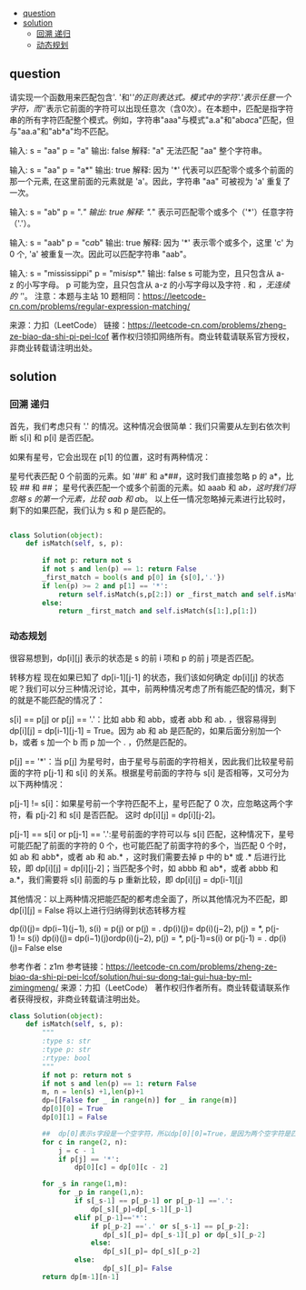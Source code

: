 
<!-- TOC -->

- [question](#question)
- [solution](#solution)
    - [回溯 递归](#%E5%9B%9E%E6%BA%AF-%E9%80%92%E5%BD%92)
    - [动态规划](#%E5%8A%A8%E6%80%81%E8%A7%84%E5%88%92)

<!-- /TOC -->

## question
请实现一个函数用来匹配包含'. '和'*'的正则表达式。模式中的字符'.'表示任意一个字符，而'*'表示它前面的字符可以出现任意次（含0次）。在本题中，匹配是指字符串的所有字符匹配整个模式。例如，字符串"aaa"与模式"a.a"和"ab*ac*a"匹配，但与"aa.a"和"ab*a"均不匹配。

输入:
s = "aa"
p = "a"
输出: false
解释: "a" 无法匹配 "aa" 整个字符串。

输入:
s = "aa"
p = "a*"
输出: true
解释: 因为 '*' 代表可以匹配零个或多个前面的那一个元素, 在这里前面的元素就是 'a'。因此，字符串 "aa" 可被视为 'a' 重复了一次。

输入:
s = "ab"
p = ".*"
输出: true
解释: ".*" 表示可匹配零个或多个（'*'）任意字符（'.'）。

输入:
s = "aab"
p = "c*a*b"
输出: true
解释: 因为 '*' 表示零个或多个，这里 'c' 为 0 个, 'a' 被重复一次。因此可以匹配字符串 "aab"。

输入:
s = "mississippi"
p = "mis*is*p*."
输出: false
s 可能为空，且只包含从 a-z 的小写字母。
p 可能为空，且只包含从 a-z 的小写字母以及字符 . 和 *，无连续的 '*'。
注意：本题与主站 10 题相同：https://leetcode-cn.com/problems/regular-expression-matching/


来源：力扣（LeetCode）
链接：https://leetcode-cn.com/problems/zheng-ze-biao-da-shi-pi-pei-lcof
著作权归领扣网络所有。商业转载请联系官方授权，非商业转载请注明出处。


## solution

### 回溯 递归

首先，我们考虑只有 '.' 的情况。这种情况会很简单：我们只需要从左到右依次判断 s[i] 和 p[i] 是否匹配。

如果有星号，它会出现在 p[1] 的位置，这时有两种情况：

星号代表匹配 0 个前面的元素。如 '##' 和 a*##，这时我们直接忽略 p 的 a*，比较 ## 和 ##；
星号代表匹配一个或多个前面的元素。如 aaab 和 a*b，这时我们将忽略 s 的第一个元素，比较 aab 和 a*b。
以上任一情况忽略掉元素进行比较时，剩下的如果匹配，我们认为 s 和 p 是匹配的。

```py

class Solution(object):
    def isMatch(self, s, p):
        
        if not p: return not s
        if not s and len(p) == 1: return False
        _first_match = bool(s and p[0] in {s[0],'.'})
        if len(p) >= 2 and p[1] == '*':
            return self.isMatch(s,p[2:]) or _first_match and self.isMatch(s[1:],p)
        else:
            return _first_match and self.isMatch(s[1:],p[1:])

```

### 动态规划
很容易想到，dp[i][j] 表示的状态是 s 的前 i 项和 p 的前 j 项是否匹配。

转移方程
现在如果已知了 dp[i-1][j-1] 的状态，我们该如何确定 dp[i][j] 的状态呢？我们可以分三种情况讨论，其中，前两种情况考虑了所有能匹配的情况，剩下的就是不能匹配的情况了：

s[i] == p[j] or p[j] == '.'：比如 abb 和 abb，或者 abb 和 ab. ，很容易得到 dp[i][j] = dp[i-1][j-1] = True。因为 ab 和 ab 是匹配的，如果后面分别加一个 b，或者 s 加一个 b 而 p 加一个 . ，仍然是匹配的。

p[j] == '*'：当 p[j] 为星号时，由于星号与前面的字符相关，因此我们比较星号前面的字符 p[j-1] 和 s[i] 的关系。根据星号前面的字符与 s[i] 是否相等，又可分为以下两种情况：

p[j-1] != s[i]：如果星号前一个字符匹配不上，星号匹配了 0 次，应忽略这两个字符，看 p[j-2] 和 s[i] 是否匹配。 这时 dp[i][j] = dp[i][j-2]。

p[j-1] == s[i] or p[j-1] == '.':星号前面的字符可以与 s[i] 匹配，这种情况下，星号可能匹配了前面的字符的 0 个，也可能匹配了前面字符的多个，当匹配 0 个时，如 ab 和 abb*，或者 ab 和 ab.* ，这时我们需要去掉 p 中的 b* 或 .* 后进行比较，即 dp[i][j] = dp[i][j-2]；当匹配多个时，如 abbb 和 ab*，或者 abbb 和 a.*，我们需要将 s[i] 前面的与 p 重新比较，即 dp[i][j] = dp[i-1][j]

其他情况：以上两种情况把能匹配的都考虑全面了，所以其他情况为不匹配，即 dp[i][j] = False
将以上进行归纳得到状态转移方程

  
dp(i)(j)=   dp(i−1)(j−1),                   s(i) = p(j) or p(j) = .
dp(i)(j)=   dp(i)(j−2),                     p(j) = *, p(j-1) != s(i)
dp(i)(j)=   dp(i−1)(j)ordp(i)(j−2),         p(j) = *, p(j-1)=s(i) or p(j-1) = .
dp(i)(j)=   False                           else
​	

参考作者：z1m
参考链接：https://leetcode-cn.com/problems/zheng-ze-biao-da-shi-pi-pei-lcof/solution/hui-su-dong-tai-gui-hua-by-ml-zimingmeng/
来源：力扣（LeetCode）
著作权归作者所有。商业转载请联系作者获得授权，非商业转载请注明出处。
```py
class Solution(object):
    def isMatch(self, s, p):
        """
        :type s: str
        :type p: str
        :rtype: bool
        """
        if not p: return not s
        if not s and len(p) == 1: return False
        m, n = len(s) +1,len(p)+1
        dp=[[False for _ in range(n)] for _ in range(m)]
        dp[0][0] = True
        dp[0][1] = False

        ##  dp[0]表示s字段是一个空字符，所以dp[0][0]=True，是因为两个空字符是匹配的，同理，dp[0][1]=False就比较好理解了，就是空字符和任何一个单独的字符都不匹配， '*'也要和前一个字符串结合才能起作用。如果c等于2，意思就是p字符串有两个字符，如果末尾是'*'，那无论'*'字符前面是什么，都可以算0，也就是一个空字符，所以dp[0][2] = dp[0][0] =True就是这个道理
        for c in range(2, n):
            j = c - 1
            if p[j] == '*':
                dp[0][c] = dp[0][c - 2]

        for _s in range(1,m):
            for _p in range(1,n):
                if s[_s-1] == p[_p-1] or p[_p-1] =='.': 
                    dp[_s][_p]=dp[_s-1][_p-1]
                elif p[_p-1]=='*':
                    if p[_p-2] =='.' or s[_s-1] == p[_p-2]:
                       dp[_s][_p]= dp[_s-1][_p] or dp[_s][_p-2] 
                    else:
                       dp[_s][_p]= dp[_s][_p-2] 
                else:
                       dp[_s][_p]= False
        return dp[m-1][n-1]
```